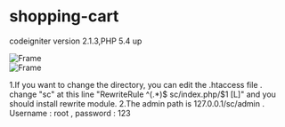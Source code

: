 # shopping-cart

codeigniter version 2.1.3,PHP 5.4 up

![Frame](http://i.imgur.com/40sI6fo.png)  
![Frame](http://i.imgur.com/5IHjNvX.png)  

1.If you want to change the directory, you can edit the .htaccess file . change "sc" at this line "RewriteRule ^(.*)$ sc/index.php/$1 [L]"
  and you should install rewrite module.
2.The admin path is 127.0.0.1/sc/admin . Username : root , password : 123


